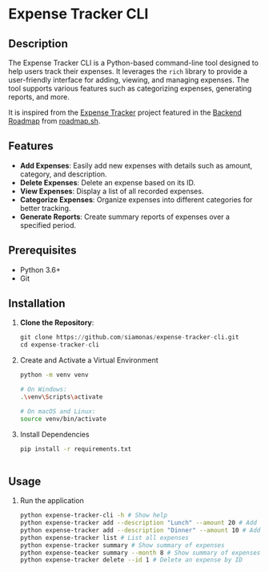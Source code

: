 # Expense Tracker CLI

## Description
The Expense Tracker CLI is a Python-based command-line tool designed to help users track their expenses. It leverages the `rich` library to provide a user-friendly interface for adding, viewing, and managing expenses. The tool supports various features such as categorizing expenses, generating reports, and more.

It is inspired from the [Expense Tracker](https://roadmap.sh/projects/expense-tracker) project featured in the [Backend Roadmap](https://roadmap.sh/backend) from [roadmap.sh](https://roadmap.sh/).

## Features
- **Add Expenses**: Easily add new expenses with details such as amount, category, and description.
- **Delete Expenses**: Delete an expense based on its ID.
- **View Expenses**: Display a list of all recorded expenses.
- **Categorize Expenses**: Organize expenses into different categories for better tracking.
- **Generate Reports**: Create summary reports of expenses over a specified period.

## Prerequisites
- Python 3.6+
- Git

## Installation
1. **Clone the Repository**:
   ``` python
   git clone https://github.com/siamonas/expense-tracker-cli.git
   cd expense-tracker-cli
2. Create and Activate a Virtual Environment
   ```sh
   python -m venv venv

   # On Windows:
   .\venv\Scripts\activate

   # On macOS and Linux:
   source venv/bin/activate
3. Install Dependencies
   ```sh
   pip install -r requirements.txt
  
## Usage
1. Run the application
   ```sh
   python expense-tracker-cli -h # Show help
   python expense-tracker add --description "Lunch" --amount 20 # Add an expense
   python expense-tracker add --description "Dinner" --amount 10 # Add another expense
   python expense-tracker list # List all expenses 
   python expense-tracker summary # Show summary of expenses
   python expense-teacker summary --month 8 # Show summary of expenses for specific month
   python expense-tracker delete --id 1 # Delete an expense by ID
